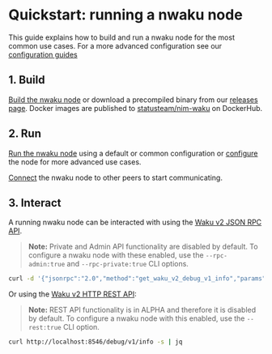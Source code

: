 # Quickstart: running a nwaku node

This guide explains how to build and run a nwaku node
for the most common use cases.
For a more advanced configuration see our [configuration guides](./how-to/configure.md)

## 1. Build

[Build the nwaku node](./how-to/build.md)
or download a precompiled binary from our [releases page](https://github.com/status-im/nwaku/releases).
Docker images are published to [statusteam/nim-waku](https://hub.docker.com/r/statusteam/nim-waku/tags) on DockerHub.

<!-- TODO: more advanced explanation on finding and using docker images -->

## 2. Run

[Run the nwaku node](./how-to/run.md) using a default or common configuration
or [configure](./how-to/configure.md) the node for more advanced use cases.

[Connect](./how-to/connect.md) the nwaku node to other peers to start communicating.

## 3. Interact

A running nwaku node can be interacted with using the [Waku v2 JSON RPC API](https://rfc.vac.dev/spec/16/).

> **Note:** Private and Admin API functionality are disabled by default.
To configure a nwaku node with these enabled,
use the `--rpc-admin:true` and `--rpc-private:true` CLI options.

```bash
curl -d '{"jsonrpc":"2.0","method":"get_waku_v2_debug_v1_info","params":[],"id":1}' -H 'Content-Type: application/json' localhost:8546 -s | jq
```


Or using the [Waku v2 HTTP REST API](../api/v2/rest-api.md):

> **Note:** REST API functionality is in ALPHA and therefore it is disabled by default. To configure a nwaku node with this enabled, use the `--rest:true` CLI option.


```bash
curl http://localhost:8546/debug/v1/info -s | jq
```
